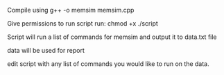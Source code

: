 Compile using g++ -o  memsim  memsim.cpp

Give permissions to run script run: chmod +x ./script

Script will run a list of commands for memsim and output it to data.txt file 

data will be used for report 

edit script with any list of commands you would like to run on the data. 
